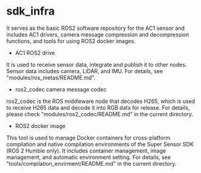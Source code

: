 # sdk_infra

It serves as the basic ROS2 software repository for the AC1 sensor and includes AC1 drivers, camera message compression and decompression functions, and tools for using ROS2 docker images.



- AC1 ROS2 drive

It is used to receive sensor data, integrate and publish it to other nodes. Sensor data includes camera, LiDAR, and IMU. For details, see "modules/ros_metas/README.md".



- ros2_codec camera message codec

ros2_codec is the ROS middleware node that decodes H265, which is used to receive H265 data and decode it into RGB data for release. For details, please check "modules/ros2_codec/README.md" in the current directory.



- ROS2 docker image

This tool is used to manage Docker containers for cross-platform compilation and native compilation environments of the Super Sensor SDK (ROS 2 Humble only). It includes container management, image management, and automatic environment setting. For details, see "tools/compilation_envirment/README.md" in the current directory.